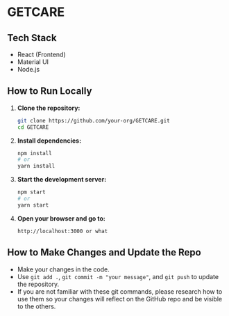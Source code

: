 # GETCARE

## Tech Stack
- React (Frontend)
- Material UI
- Node.js

## How to Run Locally

1. **Clone the repository:**
   ```bash
   git clone https://github.com/your-org/GETCARE.git
   cd GETCARE
   ```

2. **Install dependencies:**
   ```bash
   npm install
   # or
   yarn install
   ```

3. **Start the development server:**
   ```bash
   npm start
   # or
   yarn start
   ```

4. **Open your browser and go to:**
   ```
   http://localhost:3000 or what
   ```

## How to Make Changes and Update the Repo

- Make your changes in the code.
- Use `git add .`, `git commit -m "your message"`, and `git push` to update the repository.
- If you are not familiar with these git commands, please research how to use them so your changes will reflect on the GitHub repo and be visible to the others.
